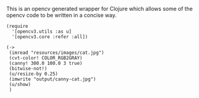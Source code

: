 This is an opencv generated wrapper for Clojure which allows some of the opencv code to be written in a concise way.

```
(require
  '[opencv3.utils :as u]
  '[opencv3.core :refer :all])

(->
 (imread "resources/images/cat.jpg")
 (cvt-color! COLOR_RGB2GRAY)
 (canny! 300.0 100.0 3 true)
 (bitwise-not!)
 (u/resize-by 0.25)
 (imwrite "output/canny-cat.jpg")
 (u/show)
 )
```
